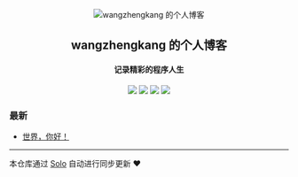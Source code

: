 <p align="center"><img alt="wangzhengkang 的个人博客" src="https://static.b3log.org/images/brand/solo-32.png"></p><h2 align="center">
wangzhengkang 的个人博客
</h2>

<h4 align="center">记录精彩的程序人生</h4>
<p align="center"><a title="wangzhengkang 的个人博客" target="_blank" href="https://github.com/wangzhengkang/solo-blog"><img src="https://img.shields.io/github/last-commit/wangzhengkang/solo-blog.svg?style=flat-square&color=FF9900"></a>
<a title="GitHub repo size in bytes" target="_blank" href="https://github.com/wangzhengkang/solo-blog"><img src="https://img.shields.io/github/repo-size/wangzhengkang/solo-blog.svg?style=flat-square"></a>
<a title="Solo Version" target="_blank" href="https://github.com/b3log/solo/releases"><img src="https://img.shields.io/badge/solo-3.6.7-f1e05a.svg?style=flat-square&color=blueviolet"></a>
<a title="Hits" target="_blank" href="https://github.com/b3log/hits"><img src="https://hits.b3log.org/wangzhengkang/solo-blog.svg"></a></p>

### 最新

* [世界，你好！](http://wcoder.club/hello-solo)



---

本仓库通过 [Solo](https://github.com/b3log/solo) 自动进行同步更新 ❤️ 